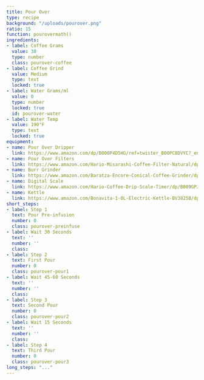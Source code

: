```yaml
---
title: Pour Over
type: recipe
background: "/uploads/pourover.png"
ratio: 15
function: pourovermath()
ingredients:
- label: Coffee Grams
  value: 30
  type: number
  class: pourover-coffee
- label: Coffee Grind
  value: Medium
  type: text
  locked: true
- label: Water Grams/ml
  value: 0
  type: number
  locked: true
  id: pourover-water
- label: Water Temp
  value: 190°F
  type: text
  locked: true
equipment:
- name: Pour Over Dripper
  link: https://www.amazon.com/dp/B000P4D5HG/ref=twister_B00PC8DVYC?_encoding=UTF8&psc=1
- name: Pour Over Filters
  link: https://www.amazon.com/Hario-Misarashi-Coffee-Filter-Natural/dp/B001O0R46I/ref=pd_bxgy_79_img_2?_encoding=UTF8&pd_rd_i=B001O0R46I&pd_rd_r=K2X5TBS8EBDT4S8GV94K&pd_rd_w=ZiOUf&pd_rd_wg=ddjbz&psc=1&refRID=K2X5TBS8EBDT4S8GV94K
- name: Burr Grinder
  link: https://www.amazon.com/Baratza-Encore-Conical-Coffee-Grinder/dp/B007F183LK/ref=sr_1_2_sspa?s=home-garden&ie=UTF8&qid=1516333031&sr=1-2-spons&keywords=baratza+burr+grinder&psc=1
- name: Digital Scale
  link: https://www.amazon.com/Hario-Coffee-Drip-Scale-Timer/dp/B009GPJMOU/ref=pd_sim_79_7?_encoding=UTF8&pd_rd_i=B009GPJMOU&pd_rd_r=6EDS0M09SHYCMHZG0VKS&pd_rd_w=ZjxhR&pd_rd_wg=rMMrE&psc=1&refRID=6EDS0M09SHYCMHZG0VKS
- name: Kettle
  link: https://www.amazon.com/Bonavita-1-0L-Electric-Kettle-BV3825B/dp/B005YR0GDA/ref=sr_1_3?s=home-garden&ie=UTF8&qid=1516333092&sr=1-3&keywords=bona+vita+kettle
short_steps:
- label: Step 1
  text: Pour Pre-infusion
  number: 0
  class: pourover-preinfuse
- label: Wait 30 Seconds
  text: ''
  number: ''
  class:
- label: Step 2
  text: First Pour
  number: 0
  class: pourover-pour1
- label: Wait 45-60 Seconds
  text: ''
  number: ''
  class:
- label: Step 3
  text: Second Pour
  number: 0
  class: pourover-pour2
- label: Wait 15 Seconds
  text: ''
  number: ''
  class:
- label: Step 4
  text: Third Pour
  number: 0
  class: pourover-pour3
long_steps: "..."
---
```

